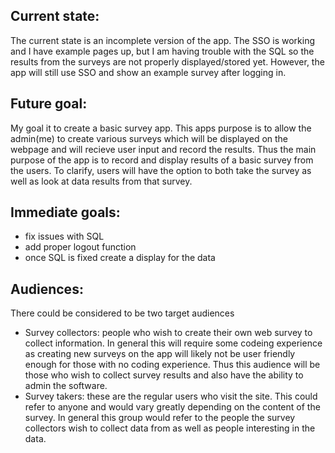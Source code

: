 ## Current state: 
The current state is an incomplete version of the app. The SSO is working and I have example pages up, but I am having trouble with the SQL so the results from the surveys are not properly displayed/stored yet. However, the app will still use SSO and show an example survey after logging in.

## Future goal:
My goal it to create a basic survey app. This apps purpose is to allow the admin(me) to create various surveys which will be displayed on the webpage and will recieve user input and record the results. Thus the main purpose of the app is to record and display results of a basic survey from the users. To clarify, users will have the option to both take the survey as well as look at data results from that survey.

## Immediate goals:
- fix issues with SQL
- add proper logout function
- once SQL is fixed create a display for the data

## Audiences:
There could be considered to be two target audiences
- Survey collectors: people who wish to create their own web survey to collect information. In general this will require some codeing experience as creating new surveys on the app will likely not be user friendly enough for those with no coding experience. Thus this audience will be those who wish to collect survey results and also have the ability to admin the software.
- Survey takers: these are the regular users who visit the site. This could refer to anyone and would vary greatly depending on the content of the survey. In general this group would refer to the people the survey collectors wish to collect data from as well as people interesting in the data.
